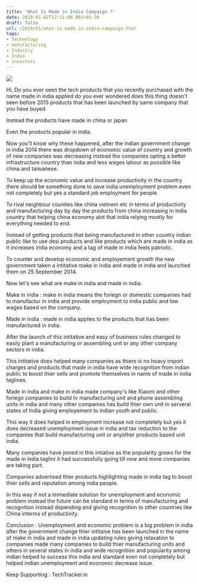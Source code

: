 ```yaml
---
title: 'What Is Made in India Campaign ?'
date: 2020-01-02T12:31:00.001+05:30
draft: false
url: /2020/01/what-is-made-in-india-campaign.html
tags: 
- technology
- manufacturing
- Industry
- India
- investors
---
```


 [![](https://lh3.googleusercontent.com/-c1LGdIfTzS8/Xg9Viif22fI/AAAAAAAAAdI/cD-h0cpMN9IGXogp2DXW_iv5VJoJ15mpwCLcBGAsYHQ/s1600/1578063233659441-0.png)](https://lh3.googleusercontent.com/-c1LGdIfTzS8/Xg9Viif22fI/AAAAAAAAAdI/cD-h0cpMN9IGXogp2DXW_iv5VJoJ15mpwCLcBGAsYHQ/s1600/1578063233659441-0.png) 

  

Hi, Do you ever seen the tech products that you recently purchased with the name made in india applied do you ever wondered does this thing doesn't seen before 2015 products that has been launched by same company that you have buyed  

Instead the products have made in china or japan

Even the products popular in india.

  

Now you'll know why these happened, after the indian government change in india 2014 there was dropdown of economic value of country and growth of new companies was decreasing instead the companies opting a better infrastructure country than india and less wages labour as possible like china and taiwanese.

  

To keep up the economic value and increase productivity in the country there should be something done to save india unemployment problem even not completely but yes a standard job employment for people.

  

To rival neighbour counties like china vietnem etc in terms of productivity and manufacturing day by day the products from china increasing in india country that helping china economy alot that india relying mostly for everything needed to end.

  

Instead of getting products that being manufactured in other country indian public like to use desi products and like products which are made in india as it increases india economy and a tag of made in india feels patriotic.

  

To counter and develop economic and employement growth the new government taken a intitative make in india and made in india and launched them on 25 September 2014.

  

Now let's see what are make in india and made in india.

  

Make in india : make in india means the foriegn or domestic companies had to manufactur in india and provide employment to india public and low wages based on the company.

  

Made in india : made in india applies to the products that has been manufactured in india.

  

After the launch of this intitative and easy of business rules changed to easily plant a manufacturing or assembling unit or any other company sectors in india.

  

This intitative does helped many companies as thiere is no heavy import charges and products that made in india have wide recognition from indian public to boost thier sells and promote themselves in name of made in india taglines.

  

Made in india and make in india made company's like Xiaomi and other foriegn companies to build tv manufacturing unit and phone assembling units in india and many other companies has build thier own unit in serveral states of India giving employement to indian youth and public.

  

This way it does helped in employment increase not completely but yes it does decreased unemployment issue in india and tax reduction to the companies that build manufacturing unit or anyother products based unit india.

  

Many companies have joined in this intiative as the popularity grows for the made in india taglinr it had successfully going till now and more companies are taking part.

  

Companies advertised thier products highlighting made in india tag to boost thier sells and reputation among india people.

  

In this way if not a immediate solution for unemployment and economic problem instead the future can be standard in terms of manufacturing and recognition instead depending and giving recognition to other countries like China interms of productivity.

  

Conclusion : Unemployment and economic problem is a big problem in india after the government change thier intitaive has been launched in the name of make in india and made in india updating rules giving relaxation to companies made many companies to build thier manufacturing units and others in several states in india and wide recognition and popularity among indian helped to success this india and standard even not completely but helped indian unemployment and economic decrease issue.

  

Keep Supporting : TechTracker.in